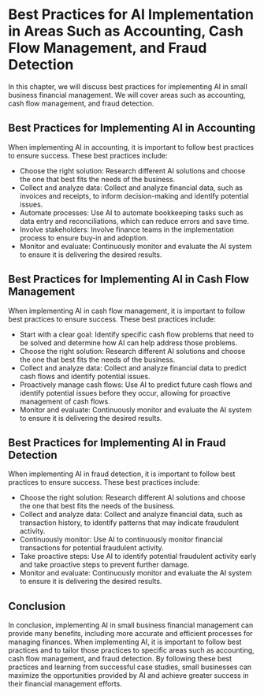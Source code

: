 Best Practices for AI Implementation in Areas Such as Accounting, Cash Flow Management, and Fraud Detection
=======================================================================================================================================================================

In this chapter, we will discuss best practices for implementing AI in small business financial management. We will cover areas such as accounting, cash flow management, and fraud detection.

Best Practices for Implementing AI in Accounting
------------------------------------------------

When implementing AI in accounting, it is important to follow best practices to ensure success. These best practices include:

* Choose the right solution: Research different AI solutions and choose the one that best fits the needs of the business.
* Collect and analyze data: Collect and analyze financial data, such as invoices and receipts, to inform decision-making and identify potential issues.
* Automate processes: Use AI to automate bookkeeping tasks such as data entry and reconciliations, which can reduce errors and save time.
* Involve stakeholders: Involve finance teams in the implementation process to ensure buy-in and adoption.
* Monitor and evaluate: Continuously monitor and evaluate the AI system to ensure it is delivering the desired results.

Best Practices for Implementing AI in Cash Flow Management
----------------------------------------------------------

When implementing AI in cash flow management, it is important to follow best practices to ensure success. These best practices include:

* Start with a clear goal: Identify specific cash flow problems that need to be solved and determine how AI can help address those problems.
* Choose the right solution: Research different AI solutions and choose the one that best fits the needs of the business.
* Collect and analyze data: Collect and analyze financial data to predict cash flows and identify potential issues.
* Proactively manage cash flows: Use AI to predict future cash flows and identify potential issues before they occur, allowing for proactive management of cash flows.
* Monitor and evaluate: Continuously monitor and evaluate the AI system to ensure it is delivering the desired results.

Best Practices for Implementing AI in Fraud Detection
-----------------------------------------------------

When implementing AI in fraud detection, it is important to follow best practices to ensure success. These best practices include:

* Choose the right solution: Research different AI solutions and choose the one that best fits the needs of the business.
* Collect and analyze data: Collect and analyze financial data, such as transaction history, to identify patterns that may indicate fraudulent activity.
* Continuously monitor: Use AI to continuously monitor financial transactions for potential fraudulent activity.
* Take proactive steps: Use AI to identify potential fraudulent activity early and take proactive steps to prevent further damage.
* Monitor and evaluate: Continuously monitor and evaluate the AI system to ensure it is delivering the desired results.

Conclusion
----------

In conclusion, implementing AI in small business financial management can provide many benefits, including more accurate and efficient processes for managing finances. When implementing AI, it is important to follow best practices and to tailor those practices to specific areas such as accounting, cash flow management, and fraud detection. By following these best practices and learning from successful case studies, small businesses can maximize the opportunities provided by AI and achieve greater success in their financial management efforts.
